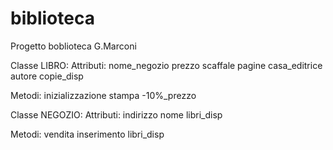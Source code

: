 # biblioteca
Progetto boblioteca G.Marconi

Classe LIBRO:
Attributi:
	nome_negozio
	prezzo
	scaffale
	pagine
	casa_editrice
	autore
	copie_disp

Metodi:
	inizializzazione
	stampa
	-10%_prezzo


Classe NEGOZIO:
Attributi:
	indirizzo
	nome
	libri_disp

Metodi:
	vendita
	inserimento
	libri_disp
